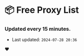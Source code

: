 # :package: Free Proxy List
### Updated every 15 minutes.

- Last updated: `2024-07-28 20:36`

:heart:
